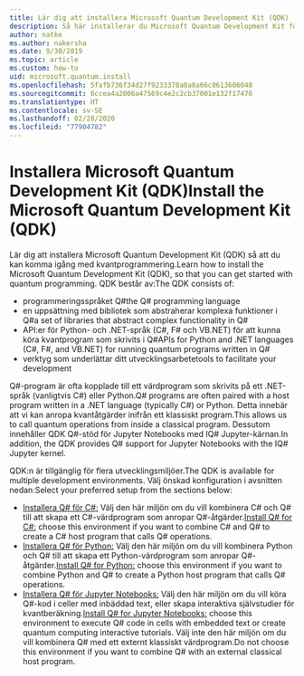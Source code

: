 ```yaml
---
title: Lär dig att installera Microsoft Quantum Development Kit (QDK)
description: Så här installerar du Microsoft Quantum Development Kit för C#-, Python- och Jupyter Notebook-miljöer.
author: natke
ms.author: nakersha
ms.date: 9/30/2019
ms.topic: article
ms.custom: how-to
uid: microsoft.quantum.install
ms.openlocfilehash: 5fafb736f34d27f9233370a0a8a66c0613606048
ms.sourcegitcommit: 6ccea4a2006a47569c4e2c2cb37001e132f17476
ms.translationtype: HT
ms.contentlocale: sv-SE
ms.lasthandoff: 02/28/2020
ms.locfileid: "77904782"
---
```

# <a name="install-the-microsoft-quantum-development-kit-qdk"></a><span data-ttu-id="92fa5-103">Installera Microsoft Quantum Development Kit (QDK)</span><span class="sxs-lookup"><span data-stu-id="92fa5-103">Install the Microsoft Quantum Development Kit (QDK)</span></span>

<span data-ttu-id="92fa5-104">Lär dig att installera Microsoft Quantum Development Kit (QDK) så att du kan komma igång med kvantprogrammering.</span><span class="sxs-lookup"><span data-stu-id="92fa5-104">Learn how to install the Microsoft Quantum Development Kit (QDK), so that you can get started with quantum programming.</span></span> <span data-ttu-id="92fa5-105">QDK består av:</span><span class="sxs-lookup"><span data-stu-id="92fa5-105">The QDK consists of:</span></span>

- <span data-ttu-id="92fa5-106">programmeringsspråket Q#</span><span class="sxs-lookup"><span data-stu-id="92fa5-106">the Q# programming language</span></span>
- <span data-ttu-id="92fa5-107">en uppsättning med bibliotek som abstraherar komplexa funktioner i Q#</span><span class="sxs-lookup"><span data-stu-id="92fa5-107">a set of libraries that abstract complex functionality in Q#</span></span>
- <span data-ttu-id="92fa5-108">API:er för Python- och .NET-språk (C#, F# och VB.NET) för att kunna köra kvantprogram som skrivits i Q#</span><span class="sxs-lookup"><span data-stu-id="92fa5-108">APIs for Python and .NET languages (C#, F#, and VB.NET) for running quantum programs written in Q#</span></span>
- <span data-ttu-id="92fa5-109">verktyg som underlättar ditt utvecklingsarbete</span><span class="sxs-lookup"><span data-stu-id="92fa5-109">tools to facilitate your development</span></span>

<span data-ttu-id="92fa5-110">Q#-program är ofta kopplade till ett värdprogram som skrivits på ett .NET-språk (vanligtvis C#) eller Python.</span><span class="sxs-lookup"><span data-stu-id="92fa5-110">Q# programs are often paired with a host program written in a .NET language (typically C#) or Python.</span></span> <span data-ttu-id="92fa5-111">Detta innebär att vi kan anropa kvantåtgärder inifrån ett klassiskt program.</span><span class="sxs-lookup"><span data-stu-id="92fa5-111">This allows us to call quantum operations from inside a classical program.</span></span>
<span data-ttu-id="92fa5-112">Dessutom innehåller QDK Q#-stöd för Jupyter Notebooks med IQ# Jupyter-kärnan.</span><span class="sxs-lookup"><span data-stu-id="92fa5-112">In addition, the QDK provides Q# support for Jupyter Notebooks with the IQ# Jupyter kernel.</span></span>

<span data-ttu-id="92fa5-113">QDK:n är tillgänglig för flera utvecklingsmiljöer.</span><span class="sxs-lookup"><span data-stu-id="92fa5-113">The QDK is available for multiple development environments.</span></span> <span data-ttu-id="92fa5-114">Välj önskad konfiguration i avsnitten nedan:</span><span class="sxs-lookup"><span data-stu-id="92fa5-114">Select your preferred setup from the sections below:</span></span>

- <span data-ttu-id="92fa5-115">[Installera Q# för C#:](xref:microsoft.quantum.install.cs) Välj den här miljön om du vill kombinera C# och Q# till att skapa ett C#-värdprogram som anropar Q#-åtgärder.</span><span class="sxs-lookup"><span data-stu-id="92fa5-115">[Install Q# for C#:](xref:microsoft.quantum.install.cs) choose this environment if you want to combine C# and Q# to create a C# host program that calls Q# operations.</span></span>
- <span data-ttu-id="92fa5-116">[Installera Q# för Python:](xref:microsoft.quantum.install.python) Välj den här miljön om du vill kombinera Python och Q# till att skapa ett Python-värdprogram som anropar Q#-åtgärder.</span><span class="sxs-lookup"><span data-stu-id="92fa5-116">[Install Q# for Python:](xref:microsoft.quantum.install.python) choose this environment if you want to combine Python and Q# to create a Python host program that calls Q# operations.</span></span>
- <span data-ttu-id="92fa5-117">[Installera Q# för Jupyter Notebooks:](xref:microsoft.quantum.install.jupyter) Välj den här miljön om du vill köra Q#-kod i celler med inbäddad text, eller skapa interaktiva självstudier för kvantberäkning.</span><span class="sxs-lookup"><span data-stu-id="92fa5-117">[Install Q# for Jupyter Notebooks:](xref:microsoft.quantum.install.jupyter) choose this environment to execute Q# code in cells with embedded text or create quantum computing interactive tutorials.</span></span> <span data-ttu-id="92fa5-118">Välj inte den här miljön om du vill kombinera Q# med ett externt klassiskt värdprogram.</span><span class="sxs-lookup"><span data-stu-id="92fa5-118">Do not choose this environment if you want to combine Q# with an external classical host program.</span></span>
